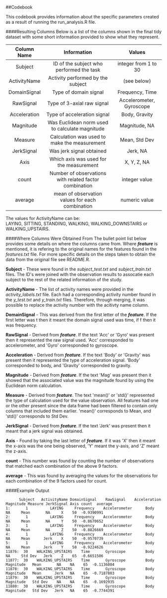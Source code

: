 ##Codebook

This codebook provides information about the specific parameters created as a result of running the run_analysis.R file.

####Resulting Columns
Below is a list of the columns shown in the final tidy dataset with some short information provided to show what they represent. 

| Column Name     |                     Information                       |         Values          |
| :-----------:   |:-----------------------------------------------------:|:-----------------------:|
| Subject         | ID of the subject who performed the task              | integer from 1 to 30    |
| ActivityName    | Activity performed by the subject                     | (see below)             |
| DomainSignal    | Type of domain signal                                 | Frequency, Time         |
| RawSignal       | Type of 3-axial raw signal                            | Accelerometer, Gyroscope|
| Acceleration    | Type of acceleration signal                           | Body, Gravity           |
| Magnitude       | Was Euclidean norm used to calculate magnitude        | Magnitude, NA           |
| Measure         | Calculation was used to make the measurement          | Mean, Std Dev           |
| JerkSignal      | Was jerk signal obtained                              | Jerk, NA                |
| Axis            | Which axis was used for the measurement               | X, Y, Z, NA             |
| count           | Number of observations with related factor combination| integer value           |
| average         | mean of observation values for each combination       | numeric value           |

The values for ActivityName can be:  
LAYING, SITTING, STANDING, WALKING, WALKING_DOWNSTAIRS or WALKING_UPSTAIRS.


####Where Columns Were Obtained From
The bullet point list below provides some details on where the columns came from. Where ***feature*** is mentioned, it is refering to the original names for the features found in the *features.txt* file. For more specific details on the steps taken to obtain the data from the original file see README.R. 

**Subject** - These were found in the *subject_test.txt* and *subject_train.txt* files. The ID's were joined with the observation results to assocatie each subject to the rest of the related information of the study.

**ActivityName** - The list of activity names were provided in the *activity_labels.txt* file. Each had a corresponding activity number found in the *y_test.txt* and *y_train.txt* files. Therefore, through merging, it was possible to replace the activity number with the acitivty name column.

**DomainSignal** - This was derived from the first letter of the ***feature***. If the first letter was t then it meant the domain signal used was time, if f then it was frequency.

**RawSignal** - Derived from ***feature***. If the text 'Acc' or 'Gyro' was present then it represented the raw signal used. 'Acc' corresponded to accelerometer, and 'Gyro' corresponded to gyroscope.

**Acceleration** - Derived from ***feature***. If the text 'Body' or 'Gravity' was present then it represented the type of acceleration signal. 'Body' corresponded to body, and 'Gravity' corresponded to gravity.

**Magnitude** - Derived from ***feature***. If the text 'Mag' was present then it showed that the associated value was the magnitude found by using the Euclidean norm calculation.

**Measure** - Derived from ***feature***. The text 'mean()' or 'std()' represented the type of calculation used for the value observation. All features had one or the other present since the data frame had been filtered to contain only columns that included them earlier. 'mean()' corresponds to Mean, and 'std()' corresponds to Std Dev.

**JerkSignal** - Derived from ***feature***. If the text 'Jerk' was present then it meant that a jerk signal was obtained.

**Axis** - Found by taking the last letter of ***feature***. If it was 'X' then it meant the x-axis was the one being observed, 'Y' meant the y-axis, and 'Z' meant the z-axis.

**count** - This number was found by counting the number of observations that matched each combination of the above 9 factors.

**average** - This was found by averaging the values for the observations for each combination of the 9 factors used for count.


####Example Output

          Subject   ActivityName DomainSignal    RawSignal    Acceleration Magnitude Measure JerkSignal Axis count  average
    1:       1          LAYING     Frequency    Accelerometer      Body        NA     Mean       NA     X    50  -0.9390991
    2:       1          LAYING     Frequency    Accelerometer      Body        NA     Mean       NA     Y    50  -0.8670652
    3:       1          LAYING     Frequency    Accelerometer      Body        NA     Mean       NA     Z    50  -0.8826669
    4:       1          LAYING     Frequency    Accelerometer      Body        NA     Mean      Jerk    X    50  -0.9570739
    5:       1          LAYING     Frequency    Accelerometer      Body        NA     Mean      Jerk    Y    50  -0.9224626
    11876:  30    WALKING_UPSTAIRS    Time       Gyroscope         Body        NA     Std Dev   Jerk    Z    65  -0.6651506
    11877:  30    WALKING_UPSTAIRS    Time       Gyroscope         Body   Magnitude   Mean       NA    NA    65  -0.1136084
    11878:  30    WALKING_UPSTAIRS    Time       Gyroscope         Body   Magnitude   Mean      Jerk   NA    65  -0.7187803
    11879:  30    WALKING_UPSTAIRS    Time       Gyroscope         Body   Magnitude   Std Dev    NA    NA    65  -0.1692935
    11880:  30    WALKING_UPSTAIRS    Time       Gyroscope         Body   Magnitude   Std Dev   Jerk   NA    65  -0.7744391

